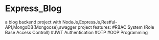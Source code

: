 # Express_Blog
a blog backend project with NodeJs,ExpressJs,Restful-API,MongoDB(Mongoose),swagger
project features:
#RBAC System (Role Base Access Controll)
#JWT Authentication
#OTP
#OOP Programming
